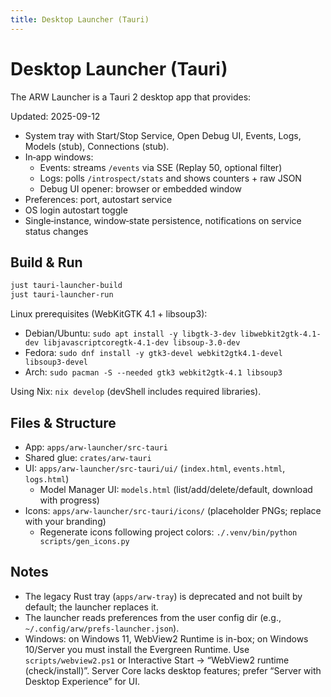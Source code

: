 ```yaml
---
title: Desktop Launcher (Tauri)
---
```


# Desktop Launcher (Tauri)

The ARW Launcher is a Tauri 2 desktop app that provides:

Updated: 2025-09-12

- System tray with Start/Stop Service, Open Debug UI, Events, Logs, Models (stub), Connections (stub).
- In‑app windows:
  - Events: streams `/events` via SSE (Replay 50, optional filter)
  - Logs: polls `/introspect/stats` and shows counters + raw JSON
  - Debug UI opener: browser or embedded window
- Preferences: port, autostart service
- OS login autostart toggle
- Single‑instance, window‑state persistence, notifications on service status changes

## Build & Run

```bash
just tauri-launcher-build
just tauri-launcher-run
```

Linux prerequisites (WebKitGTK 4.1 + libsoup3):

- Debian/Ubuntu: `sudo apt install -y libgtk-3-dev libwebkit2gtk-4.1-dev libjavascriptcoregtk-4.1-dev libsoup-3.0-dev`
- Fedora: `sudo dnf install -y gtk3-devel webkit2gtk4.1-devel libsoup3-devel`
- Arch: `sudo pacman -S --needed gtk3 webkit2gtk-4.1 libsoup3`

Using Nix: `nix develop` (devShell includes required libraries).

## Files & Structure

- App: `apps/arw-launcher/src-tauri`
- Shared glue: `crates/arw-tauri`
- UI: `apps/arw-launcher/src-tauri/ui/` (`index.html`, `events.html`, `logs.html`)
  - Model Manager UI: `models.html` (list/add/delete/default, download with progress)
- Icons: `apps/arw-launcher/src-tauri/icons/` (placeholder PNGs; replace with your branding)
  - Regenerate icons following project colors: `./.venv/bin/python scripts/gen_icons.py`

## Notes

- The legacy Rust tray (`apps/arw-tray`) is deprecated and not built by default; the launcher replaces it.
- The launcher reads preferences from the user config dir (e.g., `~/.config/arw/prefs-launcher.json`).
- Windows: on Windows 11, WebView2 Runtime is in-box; on Windows 10/Server you must install the Evergreen Runtime. Use `scripts/webview2.ps1` or Interactive Start → “WebView2 runtime (check/install)”. Server Core lacks desktop features; prefer “Server with Desktop Experience” for UI.
